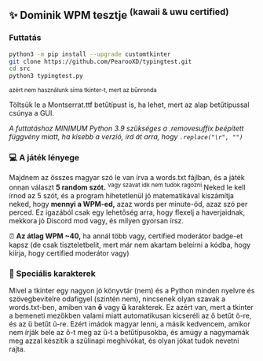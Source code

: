 ## ✨ Dominik WPM tesztje <sup>(kawaii & uwu certified)</sup>

### Futtatás
```bash
python3 -m pip install --upgrade customtkinter
git clone https://github.com/PearooXD/typingtest.git
cd src
python3 typingtest.py
```

<sup>azért nem használunk sima tkinter-t, mert az bűnronda</sup>

Töltsük le a Montserrat.ttf betűtípust is, ha lehet, mert az alap betűtípussal csúnya a GUI.

*A futtatáshoz MINIMUM Python 3.9 szükséges a .removesuffix beépített függvény miatt, ha kisebb a verzió, írd át arra, hogy `.replace("\r", "")`*

### 💻 A játék lényege
Majdnem az összes magyar szó le van írva a words.txt fájlban, és a játék onnan választ **5 random szót.** <sup>vagy szavat idk nem tudok ragozni</sup>
Neked le kell írnod az 5 szót, és a program hihetetlenül jó matematikával kiszámítja neked, hogy **mennyi a WPM-ed,** azaz words per minute-öd, azaz szó per perced. Ez igazából csak egy lehetőség arra, hogy flexelj a haverjaidnak, mekkora jó Discord mod vagy, és milyen gyorsan írsz.

⏰ **Az átlag WPM ~40,** ha annál több vagy, certified moderátor badge-et kapsz (de csak tiszteletbelit, mert már nem akartam beleírni a kódba, hogy kiírja, hogy certified moderátor vagy)

### 🔣 Speciális karakterek
Mivel a tkinter egy nagyon jó könyvtár (nem) és a Python minden nyelvre és szövegbevitelre odafigyel (szintén nem), nincsenek olyan szavak a words.txt-ben, amiben van **ő** vagy **ű** karakterek. Ez azért van, mert a tkinter a bemeneti mezőkben valami miatt automatikusan kicseréli az ő betűt õ-re, és az ű betűt û-re. Ezért imádok magyar lenni, a másik kedvencem, amikor nem írják bele az ő-t meg az ű-t a betűtípusokba, és amúgy a nagymamák meg azzal készítik a szülinapi meghívókat, és olyan jókat tudok nevetni rajta.
